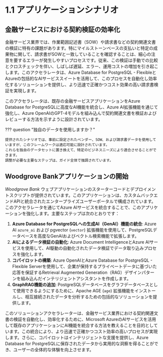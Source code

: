 # 1.1 アプリケーションシナリオ

## 金融サービスにおける契約検証の効率化

金融サービス業界では、作業範囲記述書（SOW）や請求書などの契約関連文書の検証に特有の課題があります。特にマイルストーンベースの支払いと特定の成果物に関して、請求書がSOWと一致していることを確認することは、細心の注意を要するエラーが発生しやすいプロセスです。従来、この検証は手動での比較とクロスチェックを伴い、しばしば遅延、エラー、運用コストの増加を引き起こします。このアクセラレータは、Azure Database for PostgreSQL - FlexibleとAzureの包括的なAIサービススイートを活用して、このプロセスを自動化し効率化するソリューションを提供し、より迅速で正確かつコスト効果の高い請求書検証を実現します。

このアクセラレータは、既存の金融サービスアプリケーションをAzure Database for PostgreSQLに高度なAI機能を統合し、Azure AI拡張機能を通じて強化し、Azure OpenAIのGPT-4モデルを組み込んで契約関連文書を検証およびレビューする方法を示すように設計されています。

??? question "独自のデータを使用しますか？"

    提供されたシナリオでは、事前に設定されたベンダー、SOW、および請求書データを使用していますが、このフレームワークは適応可能に設計されています。
    これらを独自のデータセットに置き換えて、特定のビジネスニーズにより適合させることができます。
    調整が必要な主要なステップは、ガイド全体で強調されています。

## Woodgrove Bankアプリケーションの開始

_Woodgrove Bank_ ウェブアプリケーションのスターターコードとデプロイメントスクリプトが提供されています。このアプリケーションは、カスタムバックエンドAPIと統合されたエンタープライズユーザーポータルで構成されています。このアクセラレータを通じてAzure AIサービスを統合することで、このアプリケーションを強化します。主要なステップは次のとおりです：

1. **Azure Database for PostgreSQLへの生成AI（GenAI）機能の統合**: Azure AI `azure_ai` および pgvector (`vector`) 拡張機能を使用して、PostgreSQLデータベースを高度なGenAIおよびベクトル検索機能で拡張します。
2. **AIによるデータ検証の自動化**: Azure Document IntelligenceとAzure AIサービスを使用して、AI駆動の自動化されたデータ検証でデータ取り込みプロセスを強化します。
3. **コパイロットの構築**: Azure OpenAIとAzure Database for PostgreSQL - Flexible Serverを使用して、企業が保持するプライベートデータに基づいた応答を保証するRetrieval Augmented Generation（RAG）デザインパターンを組み込んだインテリジェントアシスタントを作成します。
4. **GraphRAG機能の追加**: PostgreSQLデータベースをグラフデータベースとして使用できるようにするために、Apache AGE (`age`) 拡張機能をインストールし、相互接続されたデータを分析するための包括的なソリューションを提供します。

このソリューションアクセラレーターは、金融サービス業界における契約関連文書の検証を自動化し、効率化するために、Microsoft AzureのAIサービスを活用して既存のアプリケーションにAI機能を統合する方法を教えることを目的としています。この統合により、より迅速で正確かつコスト効率の高いプロセスが実現します。さらに、コパイロットはインテリジェントな支援を提供し、Azure Database for PostgreSQLに保存されたデータから実用的な洞察を得ることができ、ユーザーの全体的な体験を向上させます。
